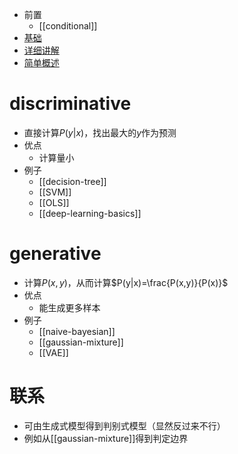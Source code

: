 - 前置
  - [[conditional]]
- [基础](https://zhuanlan.zhihu.com/p/30941701)
- [详细讲解](https://zhuanlan.zhihu.com/p/266202548)
- [简单概述](https://zhuanlan.zhihu.com/p/622301302)
# discriminative
- 直接计算$P(y|x)$，找出最大的$y$作为预测
- 优点
  - 计算量小
- 例子
  - [[decision-tree]]
  - [[SVM]]
  - [[OLS]]
  - [[deep-learning-basics]]
# generative
- 计算$P(x,y)$，从而计算$P(y|x)=\frac{P(x,y)}{P(x)}$
- 优点
  - 能生成更多样本
- 例子
  - [[naive-bayesian]]
  - [[gaussian-mixture]]
  - [[VAE]]
# 联系
- 可由生成式模型得到判别式模型（显然反过来不行）
- 例如从[[gaussian-mixture]]得到判定边界